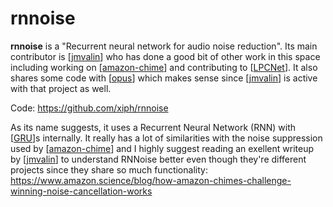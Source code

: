 # rnnoise

**rnnoise** is a "Recurrent neural network for audio noise reduction".  Its main contributor is [[jmvalin]] who has done a good bit of other work in this space including working on [[amazon-chime]] and contributing to [[LPCNet]].  It also shares some code with [[opus]] which makes sense since [[jmvalin]] is active with that project as well.

Code: <https://github.com/xiph/rnnoise>

As its name suggests, it uses a Recurrent Neural Network (RNN) with [[GRU]]s internally.  It really has a lot of similarities with the noise suppression used by [[amazon-chime]] and I highly suggest reading an exellent writeup by [[jmvalin]] to understand RNNoise better even though they're different projects since they share so much functionality: <https://www.amazon.science/blog/how-amazon-chimes-challenge-winning-noise-cancellation-works>

[//begin]: # "Autogenerated link references for markdown compatibility"
[jmvalin]: jmvalin "jmvalin"
[amazon-chime]: amazon-chime "amazon-chime"
[LPCNet]: lpcnet "LPCNet"
[opus]: opus "opus"
[GRU]: gru "GRU"
[//end]: # "Autogenerated link references"
